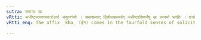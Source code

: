 ```yaml
---
sutra: समायाः खः
vRtti: अधीष्टादयश्चत्वारोऽर्था अनुवर्त्तन्ते । समाशब्दाद् द्वितीयासमर्थाद् अधीष्टादिष्वर्थेषु खः प्रत्ययो भवति । ठञोपवादः ॥
vRtti_eng: The affix _kha_ (ईन) comes in the fourfold senses of solicited, hired, lasted, and will last, after the word _sama_.

---
```

